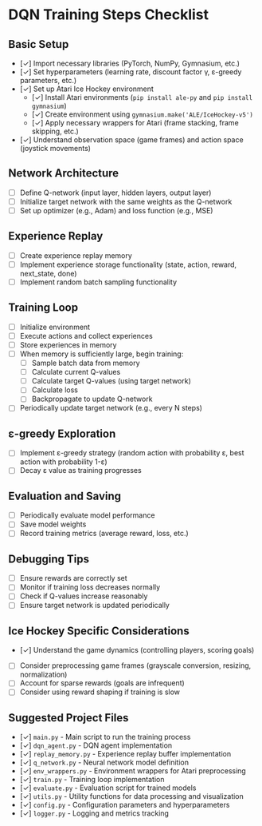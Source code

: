 # DQN Training Steps Checklist

## Basic Setup
- [✓] Import necessary libraries (PyTorch, NumPy, Gymnasium, etc.)
- [✓] Set hyperparameters (learning rate, discount factor γ, ε-greedy parameters, etc.)
- [✓] Set up Atari Ice Hockey environment
  - [✓] Install Atari environments (`pip install ale-py` and `pip install gymnasium`)
  - [✓] Create environment using `gymnasium.make('ALE/IceHockey-v5')`
  - [✓] Apply necessary wrappers for Atari (frame stacking, frame skipping, etc.)
- [✓] Understand observation space (game frames) and action space (joystick movements)

## Network Architecture
- [ ] Define Q-network (input layer, hidden layers, output layer)
- [ ] Initialize target network with the same weights as the Q-network
- [ ] Set up optimizer (e.g., Adam) and loss function (e.g., MSE)

## Experience Replay
- [ ] Create experience replay memory
- [ ] Implement experience storage functionality (state, action, reward, next_state, done)
- [ ] Implement random batch sampling functionality

## Training Loop
- [ ] Initialize environment
- [ ] Execute actions and collect experiences
- [ ] Store experiences in memory
- [ ] When memory is sufficiently large, begin training:
  - [ ] Sample batch data from memory
  - [ ] Calculate current Q-values
  - [ ] Calculate target Q-values (using target network)
  - [ ] Calculate loss
  - [ ] Backpropagate to update Q-network
- [ ] Periodically update target network (e.g., every N steps)

## ε-greedy Exploration
- [ ] Implement ε-greedy strategy (random action with probability ε, best action with probability 1-ε)
- [ ] Decay ε value as training progresses

## Evaluation and Saving
- [ ] Periodically evaluate model performance
- [ ] Save model weights
- [ ] Record training metrics (average reward, loss, etc.)

## Debugging Tips
- [ ] Ensure rewards are correctly set
- [ ] Monitor if training loss decreases normally
- [ ] Check if Q-values increase reasonably
- [ ] Ensure target network is updated periodically

## Ice Hockey Specific Considerations
- [✓] Understand the game dynamics (controlling players, scoring goals)
- [ ] Consider preprocessing game frames (grayscale conversion, resizing, normalization)
- [ ] Account for sparse rewards (goals are infrequent)
- [ ] Consider using reward shaping if training is slow

## Suggested Project Files
- [✓] `main.py` - Main script to run the training process
- [✓] `dqn_agent.py` - DQN agent implementation
- [✓] `replay_memory.py` - Experience replay buffer implementation
- [✓] `q_network.py` - Neural network model definition
- [✓] `env_wrappers.py` - Environment wrappers for Atari preprocessing
- [✓] `train.py` - Training loop implementation
- [✓] `evaluate.py` - Evaluation script for trained models
- [✓] `utils.py` - Utility functions for data processing and visualization
- [✓] `config.py` - Configuration parameters and hyperparameters
- [✓] `logger.py` - Logging and metrics tracking
